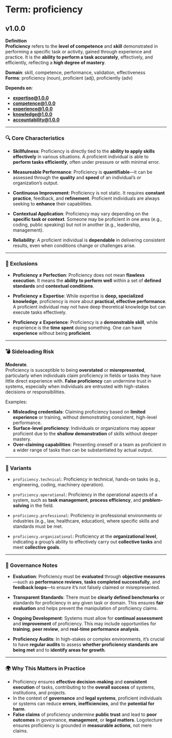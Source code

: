 # Term: proficiency

## v1.0.0

**Definition**  
**Proficiency** refers to the **level of competence** and **skill** demonstrated in performing a specific task or activity, gained through experience and practice. It is the **ability to perform a task accurately**, effectively, and efficiently, reflecting a **high degree of mastery**.

**Domain**: skill, competence, performance, validation, effectiveness  
**Forms**: proficiency (noun), proficient (adj), proficiently (adv)

**Depends on**:  
- **expertise@1.0.0**  
- **competence@1.0.0**  
- **experience@1.0.0**  
- **knowledge@1.0.0**  
- **accountability@1.0.0**

---

### 🔍 Core Characteristics

- **Skillfulness**: Proficiency is directly tied to the **ability to apply skills effectively** in various situations. A proficient individual is able to **perform tasks efficiently**, often under pressure or with minimal error.

- **Measureable Performance**: Proficiency is **quantifiable**—it can be assessed through the **quality** and **speed** of an individual’s or organization’s output.

- **Continuous Improvement**: Proficiency is not static. It requires **constant practice**, feedback, and **refinement**. Proficient individuals are always seeking to **enhance** their capabilities.

- **Contextual Application**: Proficiency may vary depending on the **specific task or context**. Someone may be proficient in one area (e.g., coding, public speaking) but not in another (e.g., leadership, management).

- **Reliability**: A proficient individual is **dependable** in delivering consistent results, even when conditions change or challenges arise.

---

### 🚫 Exclusions

- **Proficiency ≠ Perfection**: Proficiency does not mean **flawless execution**. It means the **ability to perform well** within a set of **defined standards** and **contextual conditions**.

- **Proficiency ≠ Expertise**: While expertise is **deep, specialized knowledge**, proficiency is more about **practical, effective performance**. A proficient individual may not have deep theoretical knowledge but can execute tasks effectively.

- **Proficiency ≠ Experience**: Proficiency is a **demonstrable skill**, while experience is the **time spent** doing something. One can have **experience** without being **proficient**.

---

### 💣 Sideloading Risk

**Moderate**.  
Proficiency is susceptible to being **overstated** or **misrepresented**, particularly when individuals claim proficiency in fields or tasks they have little direct experience with. **False proficiency** can undermine trust in systems, especially when individuals are entrusted with high-stakes decisions or responsibilities.

Examples:
- **Misleading credentials**: Claiming proficiency based on **limited experience** or training, without demonstrating consistent, high-level performance.
- **Surface-level proficiency**: Individuals or organizations may appear proficient due to the **shallow demonstration** of skills without deeper mastery.
- **Over-claiming capabilities**: Presenting oneself or a team as proficient in a wider range of tasks than can be substantiated by actual output.

---

### 🔁 Variants

- `proficiency.technical`: Proficiency in technical, hands-on tasks (e.g., engineering, coding, machinery operation).

- `proficiency.operational`: Proficiency in the operational aspects of a system, such as **task management**, **process efficiency**, and **problem-solving** in the field.

- `proficiency.professional`: Proficiency in professional environments or industries (e.g., law, healthcare, education), where specific skills and standards must be met.

- `proficiency.organizational`: Proficiency at the **organizational level**, indicating a group’s ability to effectively carry out **collective tasks** and meet **collective goals**.

---

### 🔐 Governance Notes

- **Evaluation**: Proficiency must be **evaluated** through **objective measures**—such as **performance reviews**, **tasks completed successfully**, and **feedback loops**—to ensure it’s not falsely claimed or misrepresented.

- **Transparent Standards**: There must be **clearly defined benchmarks** or standards for proficiency in any given task or domain. This ensures **fair evaluation** and helps prevent the manipulation of proficiency claims.

- **Ongoing Development**: Systems must allow for **continual assessment** and **improvement** of proficiency. This may include opportunities for **training**, **peer review**, and **real-time performance analysis**.

- **Proficiency Audits**: In high-stakes or complex environments, it’s crucial to have **regular audits** to assess **whether proficiency standards are being met** and to **identify areas for growth**.

---

### 🌍 Why This Matters in Practice

- Proficiency ensures **effective decision-making** and **consistent execution** of tasks, contributing to the **overall success** of systems, institutions, and projects.  
- In the context of **governance** and **legal systems**, proficient individuals or systems can reduce **errors**, **inefficiencies**, and the **potential for harm**.  
- **False claims** of proficiency undermine **public trust** and lead to **poor outcomes** in governance, **management**, or **legal matters**. Logotecture ensures proficiency is grounded in **measurable actions**, not mere claims.
